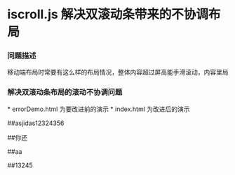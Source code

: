 <h1>iscroll.js 解决双滚动条带来的不协调布局</h1>

<h3>问题描述</h3>
<pre>移动端布局时常要有这么样的布局情况，整体内容超过屏高能手滑滚动，内容里局部内容框也要能手滑滚动，从而导致一般用戶稍微快速滑动局部框会出现外部框抖动的不好体验感</pre>

<h3>解决双滚动条布局的滚动不协调问题</h3>
* errorDemo.html 为要改进前的演示
* index.html 为改进后的演示

##asjidas12324356

##你还

##aa

##13245